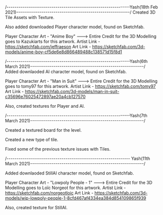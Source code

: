 /---------------------------------------------------------------Yash(18th Feb 2021)----------------------------------------------------------/ 
Created 3D Tile Assets with Texture.

Also added downloaded Player character model, found on Sketchfab.

Player Character Art - "Anime Boy" ---> Entire Credit for the 3D Modelling goes to Kazukiarts for this artwork. 
Artist Link - https://sketchfab.com/jeffraeson Art Link - https://sketchfab.com/3d-models/anime-boy-cf5de6e8d866489488c138571d15f8d1



/---------------------------------------------------------------Yash(6th March 2021)----------------------------------------------------------/ 
Added downlaoded AI character model, found on Sketchfab.

Player Character Art - "Man in Suit" ---> Entire Credit for the 3D Modelling goes to tomy97 for this artwork. 
Artist Link - https://sketchfab.com/tomy97 Art Link - https://sketchfab.com/3d-models/man-in-suit-c35696e76025472897ae20a4cb127570

Also, created textures for Player and AI.



/---------------------------------------------------------------Yash(7th March 2021)----------------------------------------------------------/

Created a textured board for the level.

Created a new type of tile.

Fixed some of the previous texture issues with Tiles.



/--------------------------------------------------------------- Yash(11th March 2021)----------------------------------------------------------/

Added downlaoded StillAI character model, found on Sketchfab.

Player Character Art - "Lowpoly People - 1" ---> Entire Credit for the 3D Modelling goes to Loïc Norgeot for this artwork. 
Artist Link - https://sketchfab.com/norgeotloic Art Link - https://sketchfab.com/3d-models/wip-lowpoly-people-1-8cfd467af4334ea384d854109865f939

Also, created texture for StillAI.

